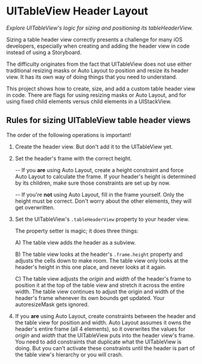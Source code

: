 #  UITableView Header Layout

_Explore UITableView's logic for sizing and positioning its tableHeaderView._

Sizing a table header view correctly presents a challenge for many iOS developers, especially when creating and adding the header view in code instead of using a Storyboard.

The difficulty originates from the fact that UITableView does not use either traditional resizing masks or Auto Layout to position and resize its header view. It has its own way of doing things that you need to understand.

This project shows how to create, size, and add a custom table header view in code. There are flags for using resizing masks or Auto Layout, and for using fixed child elements versus child elements in a UIStackView.

## Rules for sizing UITableView table header views

The order of the following operations is important!   

1. Create the header view. But don't add it to the UITableView yet.

2. Set the header's frame with the correct height.

   -- If you **are** using Auto Layout, create a height constraint and force Auto Layout to calculate the frame. If your header's height is determined by its children, make sure those constraints are set up by now.
   
   -- If you're **not** using Auto Layout, fill in the frame yourself. Only the height must be correct. Don't worry about the other elements, they will get overwritten.

3. Set the UITableView's `.tableHeaderView` property to your header view.

   The property setter is magic; it does three things:
   
    A) The table view adds the header as a subview.
    
    B) The table view looks at the header's `.frame.height` property and adjusts the cells down to make room. The table view only looks at the header's height in this one place, and never looks at it again.
    
    C) The table view adjusts the *origin* and *width* of the header's frame to position it at the top of the table view and stretch it across the entire width. The table view continues to adjust the origin and width of the header's frame whenever its own bounds get updated. Your autoresizeMask gets ignored.

4. If you **are** using Auto Layout, create constraints between the header and the table view for position and width. Auto Layout assumes it owns the header's entire frame (all 4 elements), so it overwrites the values for *origin* and *width* that the UITableView puts into the header view's frame. You need to add constraints that duplicate what the UITableView is doing. But you can't activate these constraints until the header is part of the table view's hierarchy or you will crash.

